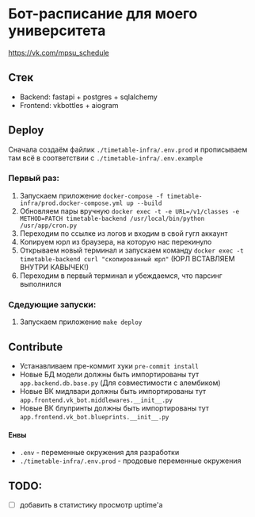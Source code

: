 # Бот-расписание для моего университета

https://vk.com/mpsu_schedule

## Стек

- Backend: fastapi + postgres + sqlalchemy
- Frontend: vkbottles + aiogram


## Deploy

Сначала создаём файлик `./timetable-infra/.env.prod` и прописываем там всё в соответствии с `./timetable-infra/.env.example`

### Первый раз:

1. Запускаем приложение `docker-compose -f timetable-infra/prod.docker-compose.yml up --build`
2. Обновляем пары вручную `docker exec -t -e URL=/v1/classes -e METHOD=PATCH timetable-backend /usr/local/bin/python /usr/app/cron.py`
3. Переходим по ссылке из логов и входим в свой гугл аккаунт
4. Копируем юрл из браузера, на которую нас перекинуло
5. Открываем новый терминал и запускаем команду `docker exec -t timetable-backend curl "скопированный юрл"` (ЮРЛ ВСТАВЛЯЕМ ВНУТРИ КАВЫЧЕК!)
6. Переходим в первый терминал и убеждаемся, что парсинг выполнился


### Сдедующие запуски:

1. Запускаем приложение `make deploy`


## Contribute

- Устанавливаем пре-коммит хуки `pre-commit install`
- Новые БД модели должны быть импортированы тут `app.backend.db.base.py`  (Для совместимости с алембиком)
- Новые ВК мидлвари должны быть импортированы тут `app.frontend.vk_bot.middlewares.__init__.py`
- Новые ВК блупринты должны быть импортированы тут `app.frontend.vk_bot.blueprints.__init__.py`

#### Енвы

- `.env` - переменные окружения для разработки
- `./timetable-infra/.env.prod` - продовые переменные окружения


## TODO:

- [ ] добавить в статистику просмотр uptime'a

